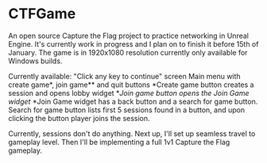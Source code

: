 # CTFGame
An open source Capture the Flag project to practice networking in Unreal Engine. It's currently work in progress and I plan on to finish it before 15th of January.
The game is in 1920x1080 resolution currently only available for Windows builds.

Currently available:
"Click any key to continue" screen
Main menu with create game*, join game** and quit buttons
*Create game button creates a session and opens lobby widget
**Join game button opens the Join Game widget*
*Join Game widget has a back button and a search for game button. Search for game button lists first 5 sessions found in a button, and upon clicking the button player joins the session. 

Currently, sessions don't do anything. Next up, I'll set up seamless travel to gameplay level. Then I'll be implementing a full 1v1 Capture the Flag gameplay.
